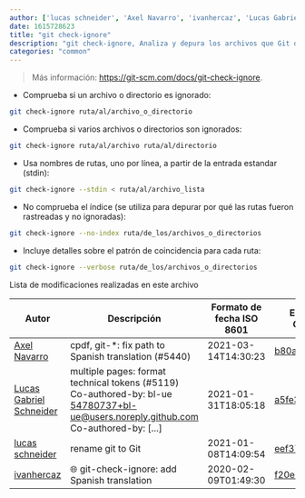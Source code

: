 ```yaml
---
author: ['lucas schneider', 'Axel Navarro', 'ivanhercaz', 'Lucas Gabriel Schneider']
date: 1615728623
title: "git check-ignore"
description: "git check-ignore, Analiza y depura los archivos que Git debe ignorar / excluir (.gitignore)."
categories: "common"
---
```

> Más información: <https://git-scm.com/docs/git-check-ignore>.

- Comprueba si un archivo o directorio es ignorado:

```bash
git check-ignore ruta/al/archivo_o_directorio
```

- Comprueba si varios archivos o directorios son ignorados:

```bash
git check-ignore ruta/al/archivo ruta/al/directorio
```

- Usa nombres de rutas, uno por línea, a partir de la entrada estandar (stdin):

```bash
git check-ignore --stdin < ruta/al/archivo_lista
```

- No comprueba el índice (se utiliza para depurar por qué las rutas fueron rastreadas y no ignoradas):

```bash
git check-ignore --no-index ruta/de_los/archivos_o_directorios
```

- Incluye detalles sobre el patrón de coincidencia para cada ruta:

```bash
git check-ignore --verbose ruta/de_los/archivos_o_directorios
```
Lista de modificaciones realizadas en este archivo


Autor | Descripción | Formato de fecha ISO 8601 | Enlace a GitHub
------|-----|-----|-----
[Axel Navarro](mailto:navarroaxel@gmail.com) | cpdf, git-*: fix path to Spanish translation (#5440) | 2021-03-14T14:30:23 | [b80a854c4a2e](https://github.com/tldr-pages/tldr/commit/b80a854c4a2e8973e26977b8373c5c46c8a55c70)
[Lucas Gabriel Schneider](mailto:casdpa@gmail.com) | multiple pages: format technical tokens (#5119) Co-authored-by: bl-ue <54780737+bl-ue@users.noreply.github.com> Co-authored-by: [...] | 2021-01-31T18:05:18 | [a5fe31bc47ae](https://github.com/tldr-pages/tldr/commit/a5fe31bc47aece3efa5e66b52b3cf384f27d5d72)
[lucas schneider](mailto:casdpa@gmail.com) | rename git to Git | 2021-01-08T14:09:54 | [eef3712fc3a6](https://github.com/tldr-pages/tldr/commit/eef3712fc3a6a3774384b2e4ed934583c8349d75)
[ivanhercaz](mailto:ivan@ivanhercaz.com) | :globe_with_meridians: git-check-ignore: add Spanish translation | 2020-02-09T01:49:30 | [f20e6fde2a4c](https://github.com/tldr-pages/tldr/commit/f20e6fde2a4c078bc5340a2bd6f644251044e3f8)

